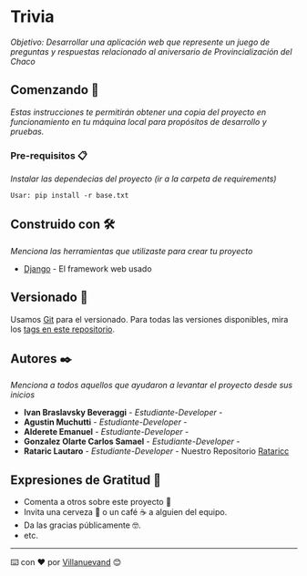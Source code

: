 # Trivia

_Objetivo: Desarrollar una aplicación web que represente un juego de preguntas y
respuestas relacionado al aniversario de Provincialización del Chaco_ 

## Comenzando 🚀

_Estas instrucciones te permitirán obtener una copia del proyecto en funcionamiento en tu máquina local para propósitos de desarrollo y pruebas._


### Pre-requisitos 📋

_Instalar las dependecias del proyecto (ir a la carpeta de requirements)_

```
Usar: pip install -r base.txt
```
## Construido con 🛠️

_Menciona las herramientas que utilizaste para crear tu proyecto_

* [Django](https://www.djangoproject.com/) - El framework web usado

## Versionado 📌

Usamos [Git](https://git-scm.com/) para el versionado. Para todas las versiones disponibles, mira los [tags en este repositorio](https://github.com/Rataricc/Proyecto-Encuesta-).

## Autores ✒️

_Menciona a todos aquellos que ayudaron a levantar el proyecto desde sus inicios_

* **Ivan Braslavsky Beveraggi** - *Estudiante-Developer* - []()
* **Agustin Muchutti** - *Estudiante-Developer* - []()
* **Alderete Emanuel** - *Estudiante-Developer* - []()
* **Gonzalez Olarte Carlos Samael** - *Estudiante-Developer* - []()
* **Rataric Lautaro** - *Estudiante-Developer* - 
Nuestro Repositorio
[Rataricc](https://github.com/Rataricc)

## Expresiones de Gratitud 🎁

* Comenta a otros sobre este proyecto 📢
* Invita una cerveza 🍺 o un café ☕ a alguien del equipo. 
* Da las gracias públicamente 🤓.
* etc.

---
⌨️ con ❤️ por [Villanuevand](https://github.com/Villanuevand) 😊
